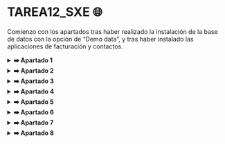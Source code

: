 # TAREA12_SXE 🌐
Comienzo con los apartados tras haber realizado la instalación de la base de datos con la opción de “Demo
data”, y tras haber instalado las aplicaciones de facturación y contactos.
<details>
<summary> <b> ➡️ Apartado 1 </b> </summary>
<br>

Para crear la tabla de 'EmpresasFCT' he escrito lo siguiente:
```sql
CREATE TABLE IF NOT EXISTS public.EmpresasFCT(
	idEmpresa SERIAL PRIMARY KEY,
	nombre VARCHAR(40),
	quiereAlumnos BOOLEAN,
	numAlumnos INTEGER,
	fechaContacto DATE
);
```
![imagen](https://github.com/user-attachments/assets/7745f670-2eb7-4de2-aa06-9e1ba84d2cab)

Y este es el resultado:

![imagen](https://github.com/user-attachments/assets/7bb2d4d9-c4b8-4841-a4dc-da3c75803831)

</details>

<details>
<summary> <b> ➡️ Apartado 2 </b></summary>
<br>

```sql
INSERT INTO public.EmpresasFCT (nombre, quiereAlumnos, numAlumnos, fechaContacto)
VALUES
    ('Empresa1', TRUE, 2, '2025-03-15'),
    ('Empresa2', FALSE, 0, '2025-04-23'),
    ('Empresa3', TRUE, 1, '2025-02-04'),
    ('Empresa4', TRUE, 4, '2025-05-10'),
    ('Empresa5', FALSE, 0, '2025-03-12');
);
```
![imagen](https://github.com/user-attachments/assets/fc8b1e9f-30ac-4e7d-ba0c-520d0c53eb21)

Y este es el resultado:

![imagen](https://github.com/user-attachments/assets/e8854ec0-572a-4dfe-9523-cf02b6d8aa3c)

</details>

<details>
<summary> <b> ➡️ Apartado 3 </b></summary>
<br>

```sql
select * from EmpresasFCT order by fechaContacto
```
![imagen](https://github.com/user-attachments/assets/efa226e7-30b7-45c2-b944-f7bb5b5d58db)

Y este es el resultado:

![imagen](https://github.com/user-attachments/assets/a428af17-32f6-429c-aaa3-eae5ab5040eb)

</details>

<details>
<summary> <b> ➡️ Apartado 4 </b></summary>
<br>

```sql
select name, commercial_company_name from res_partner where city='Tracy' and is_company=False order by commercial_company_name
```
![imagen](https://github.com/user-attachments/assets/262bc9d3-adb3-40d7-bfab-ed01db14604a)

Y este es el resultado:

![imagen](https://github.com/user-attachments/assets/e0e9df50-dba5-4b45-b146-bb2a1f057f8c)

</details>

<details>
<summary> <b> ➡️ Apartado 5 </b></summary>
<br>

```sql
select distinct invoice_partner_display_name, name, invoice_date, amount_untaxed from account_move where move_type='in_refund' order by invoice_date
```
![imagen](https://github.com/user-attachments/assets/ac6237ec-470b-431f-a0b0-9d0b35326207)

Y este es el resultado:

![imagen](https://github.com/user-attachments/assets/ed200cab-4819-4212-bc81-8c559c52ebc0)

</details>

<details>
<summary> <b> ➡️ Apartado 6 </b></summary>
<br>

```sql
SELECT invoice_partner_display_name, count(distinct name), sum(distinct amount_untaxed) 
FROM account_move
WHERE move_type = 'out_invoice' and state = 'posted'
GROUP BY invoice_partner_display_name
HAVING COUNT(DISTINCT name) > 2;
```
![imagen](https://github.com/user-attachments/assets/99116e02-901a-400d-93d1-b8db2494f4ba)

Y este es el resultado:

![imagen](https://github.com/user-attachments/assets/7e2dbdbe-ee80-4c3a-9c9c-b15ab1f818fd)

</details>

<details>
<summary> <b> ➡️ Apartado 7 </b></summary>
<br>

```sql
UPDATE res_partner
SET email= replace(email, '@bilbao.example.com', '@bilbao.bizkaia.eus')
WHERE email like '%@bilbao.example.com'
```
Muestra mensaje de actualización:

![imagen](https://github.com/user-attachments/assets/9923d809-e364-433b-8d9f-198227fb97cc)
</details>

<details>
<summary> <b> ➡️ Apartado 8 </b></summary>
<br>
	
Captura antes de eliminar los contactos:

![imagen](https://github.com/user-attachments/assets/e99db4a8-5c94-4c1e-92b5-3364515382aa)

```sql
DELETE FROM res_partner
WHERE commercial_company_name = 'Ready Mat' 
AND is_company = FALSE;
```
Muestra mensaje de eliminación:

![imagen](https://github.com/user-attachments/assets/5d21a689-871a-47be-b176-37915dd3f6b3)

Y este es el resultado:

![imagen](https://github.com/user-attachments/assets/3d07022d-d005-4e06-8e0e-fc4f2f0f0847)

</details>
